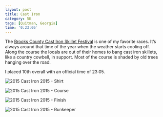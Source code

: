 ```yaml
---
layout: post
title: Cast Iron
category: 5K
tags: [Quitman, Georgia]
time: '0:23:05'
---
```

The [Brooks County Cast Iron Skillet Festival](http://skilletfest.com/) is one of my favorite races. It’s always around that time of the year when the weather starts cooling off. Along the course the locals are out of their homes to bang cast iron skillets, like a country cowbell, in support. Most of the course is shaded by old trees hanging over the road.

I placed 10th overall with an official time of 23:05.

![2015 Cast Iron 2015 - Shirt]({{site.url}}/files/2015-10-17-cast-iron-shirt.jpg)

![2015 Cast Iron 2015 - Course]({{site.url}}/files/2015-10-17-cast-iron-course.jpg)

![2015 Cast Iron 2015 - Finish]({{site.url}}/files/2015-10-17-cast-iron-finish.jpg)

![2015 Cast Iron 2015 - Runkeeper]({{site.url}}/files/2015-10-17-cast-iron-runkeeper.png)